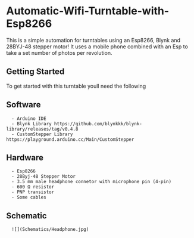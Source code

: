# Automatic-Wifi-Turntable-with-Esp8266
This is a simple automation for turntables using an Esp8266, Blynk and 28BYJ-48 stepper motor! It uses a mobile phone combined with an Esp to take a set number of photos per revolution.

## Getting Started

To get started with this turntable youll need the following

## Software
```
  - Arduino IDE
  - Blynk Library https://github.com/blynkkk/blynk-library/releases/tag/v0.4.8
  - CustomStepper Library https://playground.arduino.cc/Main/CustomStepper
  ```
  
## Hardware
```
  - Esp8266
  - 28Byj-48 Stepper Motor
  - 3.5 mm male headphone connetor with microphone pin (4-pin)
  - 600 Ω resistor
  - PNP transistor
  - Some cables
```

## Schematic
```
  ![](Schematics/Headphone.jpg)
